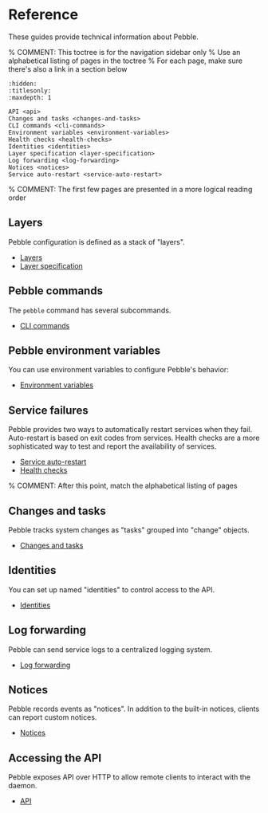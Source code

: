 # Reference

These guides provide technical information about Pebble.

% COMMENT: This toctree is for the navigation sidebar only
%          Use an alphabetical listing of pages in the toctree
%          For each page, make sure there's also a link in a section below

```{toctree}
:hidden:
:titlesonly:
:maxdepth: 1

API <api>
Changes and tasks <changes-and-tasks>
CLI commands <cli-commands>
Environment variables <environment-variables>
Health checks <health-checks>
Identities <identities>
Layer specification <layer-specification>
Log forwarding <log-forwarding>
Notices <notices>
Service auto-restart <service-auto-restart>
```


% COMMENT: The first few pages are presented in a more logical reading order


## Layers

Pebble configuration is defined as a stack of "layers".

* [Layers](layer-specification)
* [Layer specification](layer-specification)


## Pebble commands

The `pebble` command has several subcommands.

* [CLI commands](cli-commands)


## Pebble environment variables

You can use environment variables to configure Pebble's behavior:

* [Environment variables](environment-variables)


## Service failures

Pebble provides two ways to automatically restart services when they fail. Auto-restart is based on exit codes from services. Health checks are a more sophisticated way to test and report the availability of services.

* [Service auto-restart](service-auto-restart)
* [Health checks](health-checks)


% COMMENT: After this point, match the alphabetical listing of pages


## Changes and tasks

Pebble tracks system changes as "tasks" grouped into "change" objects.

* [Changes and tasks](changes-and-tasks)


## Identities

You can set up named "identities" to control access to the API.

* [Identities](identities)


## Log forwarding

Pebble can send service logs to a centralized logging system.

* [Log forwarding](log-forwarding)


## Notices

Pebble records events as "notices". In addition to the built-in notices, clients can report custom notices.

* [Notices](notices)

## Accessing the API

Pebble exposes API over HTTP to allow remote clients to interact with the daemon.

* [API](api)
